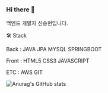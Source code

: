 ### Hi there 👋

<!--
**SSHTED/SSHTED** is a ✨ _special_ ✨ repository because its `README.md` (this file) appears on your GitHub profile.

Here are some ideas to get you started:

- 🔭 I’m currently working on ...
- 🌱 I’m currently learning ...
- 👯 I’m looking to collaborate on ...
- 🤔 I’m looking for help with ...
- 💬 Ask me about ...
- 📫 How to reach me: ...
- 😄 Pronouns: ...
- ⚡ Fun fact: ...
-->

백엔드 개발자 신승현입니다. 


🛠️ Stack

Back :
JAVA JPA MYSQL SPRINGBOOT 

Front :
HTML5 CSS3 JAVASCRIPT  

ETC :
AWS GIT


![Anurag's GitHub stats](https://github-readme-stats.vercel.app/api?username=SSHTED&show_icons=true&theme=radical)
